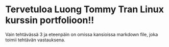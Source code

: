 # Tervetuloa Luong Tommy Tran Linux kurssin portfolioon!!

Vain tehtävässä 3 ja eteenpäin on omissa kansioissa markdown file, joka toimii tehtävän vastauksena.